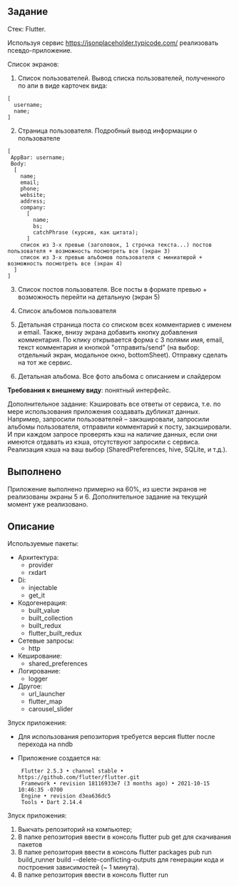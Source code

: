 ## Задание
Стек: Flutter.

Используя сервис https://jsonplaceholder.typicode.com/ реализовать псевдо-приложение.

Список экранов:
  1. Список пользователей. Вывод списка пользователей, полученного по апи в виде карточек вида: 
    
    [
      username;
      name;
    ]
  2. Страница пользователя. Подробный вывод информации о пользователе
  
    [
     AppBar: username;
     Body:
      [
        name;
        email;
        phone;
        website;
        address;
        company:
          [
            name;
            bs;
            catchPhrase (курсив, как цитата);
          ]
        список из 3-х превью (заголовок, 1 строчка текста...) постов пользователя + возможность посмотреть все (экран 3)
        список из 3-х превью альбомов пользователя с миниатюрой + возможность посмотреть все (экран 4)
      ]
    ]
    
  3. Список постов пользователя. Все посты в формате превью + возможность перейти на детальную (экран 5)

  4. Список альбомов пользователя

  5. Детальная страница поста со списком всех комментариев c именем и email. Также, внизу экрана добавить кнопку добавления комментария. По клику открывается форма с 3 полями имя, email, текст комментария и кнопкой "отправить/send" (на выбор: отдельный экран, модальное окно, bottomSheet). Отправку сделать на тот же сервис.

  6. Детальная альбома. Все фото альбома с описанием и слайдером

  **Требования к внешнему виду**: понятный интерфейс.

  Дополнительное задание:
  Кэшировать все ответы от сервиса, т.е. по мере использования приложения создавать дубликат данных. Например, запросили пользователей – закэшировали, запросили альбомы пользователя, отправили комментарий к посту, закэшировали. И при каждом запросе проверять кэш на наличие данных, если они имеются отдавать из кэша, отсутствуют запросили с сервиса. Реализация кэша на ваш выбор (SharedPreferences, hive, SQLite, и т.д.).

## Выполнено
Приложение выполнено примерно на 60%, из шести экранов не реализованы экраны 5 и 6. Дополнительное задание на текущий момент уже реализовано. 

## Описание

Используемые пакеты:
   - Архитектура:
      -  provider
      -  rxdart
   - Di:
      - injectable
      - get_it
   - Кодогенерация: 
      -  built_value
      -  built_collection
      -  built_redux
      -  flutter_built_redux
   - Сетевые запросы:
      - http
   - Кеширование:
      - shared_preferences
   - Логирование:
      - logger
   - Другое:
      - url_launcher
      - flutter_map
      - carousel_slider

Зпуск приложения: 
 - Для использования репозитория требуется версия flutter после перехода на nndb
 - Приложение создается на:
   
        Flutter 2.5.3 • channel stable • https://github.com/flutter/flutter.git
        Framework • revision 18116933e7 (3 months ago) • 2021-10-15 10:46:35 -0700
        Engine • revision d3ea636dc5
        Tools • Dart 2.14.4
       

Зпуск приложения: 
  1) Выкчать репозиторий на компьютер;
  2) В папке репозитория ввести в консоль flutter pub get для скачивания пакетов
  3) В папке репозитория ввести в консоль flutter packages pub run build_runner build --delete-conflicting-outputs для генерации кода и построения зависимостей (~ 1 минута).
  4) В папке репозитория ввести в консоль flutter run
